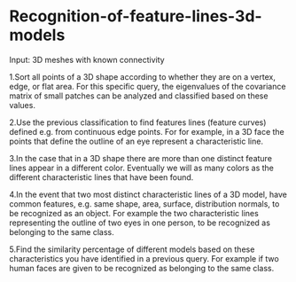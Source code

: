 # Recognition-of-feature-lines-3d-models
Input: 3D meshes with known connectivity

1.Sort all points of a 3D shape according to whether they are on a vertex, edge, or flat area.
For this specific query, the eigenvalues of the covariance matrix of small patches can be analyzed and classified based on these values.

2.Use the previous classification to find features
lines (feature curves) defined e.g. from continuous edge points. For
for example, in a 3D face the points that define the outline of an eye
represent a characteristic line.

3.In the case that in a 3D shape there are more than one distinct
feature lines appear in a different color. Eventually we will
as many colors as the different characteristic lines that have been found.

4.In the event that two most distinct characteristic lines of a 3D
model, have common features, e.g. same shape, area, surface, distribution
normals, to be recognized as an object. For example the two
characteristic lines representing the outline of two eyes in one
person, to be recognized as belonging to the same class.

5.Find the similarity percentage of different models based on these
characteristics you have identified in a previous query. For example if
two human faces are given to be recognized as belonging to the same class.
